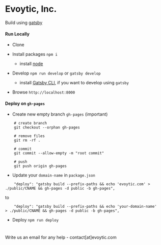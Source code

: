 
# Evoytic, Inc.

Build using [gatsby](https://www.gatsbyjs.com/)

#### Run Locally


- Clone
- Install packages ```npm i```
    * install [node](https://nodejs.org/en/)

- Develop ```npm run develop``` or ```gatsby develop```
    * install [Gatsby CLI](https://www.gatsbyjs.com/docs/how-to/local-development/), if you want to develop using ```gatsby```
- Browse ```http://localhost:8000```

#### Deploy on ```gh-pages```
- Create new empty branch ```gh-pages``` (important)
```
    # create branch
    git checkout --orphan gh-pages

    # remove files
    git rm -rf .

    # commit
    git commit --allow-empty -m "root commit"

    # push
    git push origin gh-pages

```
- Update your ```domain-name``` in ```package.json```
```
    "deploy": "gatsby build --prefix-paths && echo 'evoytic.com' > ./public/CNAME && gh-pages -d public -b gh-pages",
```
to
```
    "deploy": "gatsby build --prefix-paths && echo 'your-domain-name' > ./public/CNAME && gh-pages -d public -b gh-pages",
```
- Deploy ```npm run deploy```

#
Write us an email for any help - contact[at]evoytic.com
